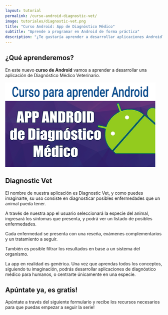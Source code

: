 ```yaml
---
layout: tutorial
permalink: /curso-android-diagnostic-vet/
image: tutoriales/diagnostic-vet.png
title: "Curso Android: App de Diagnóstico Médico"
subtitle: "Aprende a programar en Android de forma práctica"
description: "¿Te gustaría aprender a desarrollar aplicaciones Android? Accede al curso ahora mismo, es gratis!"
---
```


## ¿Qué aprenderemos?
En este nuevo **curso de Android** vamos a aprender a desarrollar una aplicación de Diagnóstico Médico Veterinario.

<div class="text-center">
<a href="https://www.youtube.com/playlist?list=PLzSFZWTjelbI_qvEzuvMhA0xNsKnK1qid" target="_blank">
  <img src="/images/tutoriales/diagnostic-vet.png" alt="App Android Diagnostic Vet" class="img-responsive" width="480">
</a>
</div>

## Diagnostic Vet
El nombre de nuestra aplicación es Diagnostic Vet, y como puedes imaginarte, su uso consiste en diagnosticar posibles enfermedades que un animal pueda tener.

A través de nuestra app el usuario seleccionará la especie del animal, ingresará los síntomas que presenta, y podrá ver un listado de posibles enfermedades.

Cada enfermedad se presenta con una reseña, exámenes complementarios y un tratamiento a seguir.

También es posible filtrar los resultados en base a un sistema del organismo.

La app en realidad es genérica. Una vez que aprendas todos los conceptos, siguiendo tu imaginación, podrás desarrollar aplicaciones de diagnóstico médico para humanos, o centrarte únicamente en una especie.

## Apúntate ya, es gratis!

Apúntate a través del siguiente formulario y recibe los recursos necesarios para que puedas empezar a seguir la serie!

<script async id="_ck_176364" src="https://forms.convertkit.com/176364?v=6"></script>
